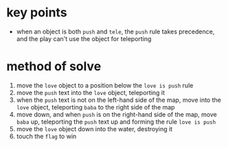 # key points
* when an object is both `push` and `tele`, the `push` rule takes precedence, and the play can't use the object for teleporting
# method of solve
1) move the `love` object to a position below the `love is push` rule
2) move the `push` text into the `love` object, teleporting it
3) when the `push` text is not on the left-hand side of the map, move into the `love` object, teleporting `baba` to the right side of the map
4) move down, and when `push` is on the right-hand side of the map, move `baba` up, teleporting the `push` text up and forming the rule `love is push`
5) move the `love` object down into the water, destroying it
6) touch the `flag` to win
